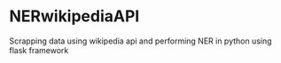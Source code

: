 # NERwikipediaAPI
Scrapping data using wikipedia api and performing NER in python using flask framework
